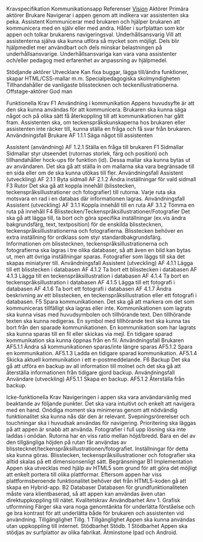 ﻿Kravspecifikation Kommunikationsapp
Referenser
[Vision](länk)
Aktörer
Primära aktörer
Brukare
Navigerar i appen genom att indikera var assistenten ska peka.
Assistent
Kommunicerar med brukaren och hjälper brukaren att kommunicera med en själv eller med andra. Håller i surfplattan som kör appen och tolkar brukarens navigeringsval.
Underhållsansvarig
Vill att assistenterna själva ska kunna utföra så mycket som möjligt. Dels blir hjälpmedlet mer användbart och dels minskar belastningen på underhållsansvarige. Underhållsansvariga kan vara vana assistenter och/eller pedagog med erfarenhet av anpassning av hjälpmedel.

Stödjande aktörer
Utvecklare
Kan fixa buggar, lägga till/ändra funktioner, skapar HTML/CSS-mallar m.m.
Specialpedagogiska skolmyndigheten
Tillhandahåller de vanligaste blisstecknen och teckenillustrationerna.
Offstage-aktörer
God man

Funktionella Krav
F1 Användning i kommunikation
Appens huvudsyfte är att den ska kunna användas för att kommunicera. Brukaren ska kunna säga något och på olika sätt få återkoppling till att kommunikationen har gått fram.  Assistenten ska,  om teckenspråkskunskaperna hos brukaren eller assistenten inte räcker till, kunna ställa en fråga och få svar från brukaren.
Användningsfall
Brukare
AF 1.1.1 Säga något till assistenten

Assistent (användning)
AF 1.2.1 Ställa en fråga till brukaren
F1 Sidmallar
Sidmallar styr utseendet (rutornas storlek, färg och position) och tillhandahåller hock-ups för funktion (id). Dessa mallar ska kunna bytas ut av användaren. Det ska gå att ställa in om mallarna ska vara begränsade till en sida eller om de ska kunna utökas till fler.
Användningsfall
Assistent (utveckling)
AF 2.1.1 Byta sidmall
AF 2.1.2 Ändra inställningar för vald sidmall
F3 Rutor
Det ska gå att koppla innehåll (blisstecken, teckenspråksillustrationer och fotografier) till rutorna. Varje ruta ska motsvara en rad i en databas där informationen lagras.
Användningsfall
Assistent (utveckling)
AF 3.1.1 Koppla innehåll till en ruta
AF 3.1.2 Tömma en ruta på innehåll 
F4 Blisstecken/Teckenspråksillustrationer/Fotografier
Det ska gå att lägga till, ta bort och göra specifika inställningar (ex.vis ändra  bakgrundsfärg, text, textposition) för de enskilda blisstecknen, teckenspråksillustrationerna och fotografierna. Blisstecken behöver en extra inställning för ordklass som styr standardbakgrundsfärg. Informationen om blisstecknen, teckenspråksillustrationerna och fotografierna ska lagras i tre olika databaser, så att även en bild kan bytas ut, men att övriga inställningar sparas. Fotografier som läggs till ska det skapas miniatyrer till.
Användningsfall
Assistent (utveckling)
AF 4.1.1 Lägga till ett blisstecken i databasen
AF 4.1.2 Ta bort ett blisstecken i databasen
AF 4.1.3 Lägga till en teckenspråksillustration i databasen
AF 4.1.4 Ta bort en teckenspråksillustration i databasen
AF 4.1.5 Lägga till ett fotografi i databasen
AF 4.1.6 Ta bort ett fotografi i databasen
AF 4.1.7 Ändra beskrivning av ett blisstecken, en teckenspråksillustration eller ett fotografi i databasen.
F5 Spara kommunikationen.
Det ska gå att markera om det som kommuniceras tillfälligt ska lagras eller inte. Kommunikationen som lagrats ska kunna visas med huvudsymbolen och tillhörande text. Den tillhörande texten ska kunna redigeras. En symbol med tillhörande text ska kunna tas bort från den sparade kommunikationen.  En kommunikation som har lagrats ska kunna sparas till en fil eller skickas via mejl. En tidigare sparad kommunikation ska kunna öppnas från en fil.
Användningsfall
Brukaren
AF5.1.1 Ändra så kommunikationen sparas/inte längre sparas
AF5.1.2 Spara en kommunikation.
AF5.1.3 Ladda en tidigare sparad kommunikation.
AF5.1.4 Skicka aktuell kommunikation i ett e-postmeddelande.
F6 Backup
Det ska gå att utföra en backup av all information till molnet och det ska gå att återställa informationen från tidigare gjord backup.
Användningsfall
Användare (utveckling)
AF5.1.1 Skapa en backup.
AF5.1.2 Återställa från backup.

Icke-funktionella Krav
Navigeringen i appen ska vara användarvänlig med beaktande av följande punkter.
Det ska vara intuitivt och enkelt att navigera med en hand.
Onödiga moment ska minimeras genom att nödvändig funktionalitet ska kunna nås där den är relevant.
Svepningsrörerelser och touchningar ska i huvudsak användas för navigering.
Prioritering ska läggas på att appen är snabb att använda. Fotografier i full upp lösning ska inte laddas i onödan.
Rutorna har en viss ratio mellan höjd/bredd. Bara en del av den tillgängliga höjden på rutan får användas av blisstecknet/teckenspråksillustrationen/fotografiet. Inställningar för detta ska kunna göras.  Blisstecken, teckenspråksillustrationer och fotografier ska alltid skalas på ett dimensionsenligt sätt. 
Begränsningar
B1 Implementation
Appen ska utvecklas med hjälp av HTML5 som grund för att göra det möjligt att enkelt portera till olika plattformar. Eftersom appen har viss plattformsberoende funktionalitet behöver det från HTML5-koden gå att skapa en Hybrid-app.
B2 Databaser
Databasen för grundfunktionaliteten måste vara klientbaserad, så att appen kan användas även utan direktuppkoppling till nätet.
Kvalitetskrav
Användbarhet
Anv 1. Grafisk utformning
Färger ska vara noga genomtänkta för underlätta förståelse och ge bra kontrast för att underlätta både för brukaren och assistenten vid användning. 
Tillgänglighet
Tillg. 1 Tillgänglighet
Appen ska kunna användas utan uppkoppling till internet.
Stödbarhet
Stödb. 1 Stödbarhet
Appen ska stödjas av surfplattor av olika fabrikat. Åtminstone Ipad och Android.

